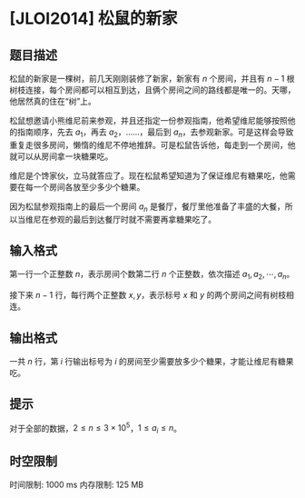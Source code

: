 # [JLOI2014] 松鼠的新家

## 题目描述

松鼠的新家是一棵树，前几天刚刚装修了新家，新家有 $n$ 个房间，并且有 $n-1$ 根树枝连接，每个房间都可以相互到达，且俩个房间之间的路线都是唯一的。天哪，他居然真的住在“树”上。

松鼠想邀请小熊维尼前来参观，并且还指定一份参观指南，他希望维尼能够按照他的指南顺序，先去 $a_1$，再去 $a_2$，……，最后到 $a_n$，去参观新家。可是这样会导致重复走很多房间，懒惰的维尼不停地推辞。可是松鼠告诉他，每走到一个房间，他就可以从房间拿一块糖果吃。

维尼是个馋家伙，立马就答应了。现在松鼠希望知道为了保证维尼有糖果吃，他需要在每一个房间各放至少多少个糖果。

因为松鼠参观指南上的最后一个房间 $a_n$ 是餐厅，餐厅里他准备了丰盛的大餐，所以当维尼在参观的最后到达餐厅时就不需要再拿糖果吃了。

## 输入格式

第一行一个正整数 $n$，表示房间个数第二行 $n$ 个正整数，依次描述 $a_1, a_2,\cdots,a_n$。

接下来 $n-1$ 行，每行两个正整数 $x,y$，表示标号 $x$ 和 $y$ 的两个房间之间有树枝相连。

## 输出格式

一共 $n$ 行，第 $i$ 行输出标号为 $i$ 的房间至少需要放多少个糖果，才能让维尼有糖果吃。

## 提示

对于全部的数据，$2 \le n \le 3 \times 10^5$，$1 \le a_i \le n$。

## 时空限制

时间限制: 1000 ms
内存限制: 125 MB
